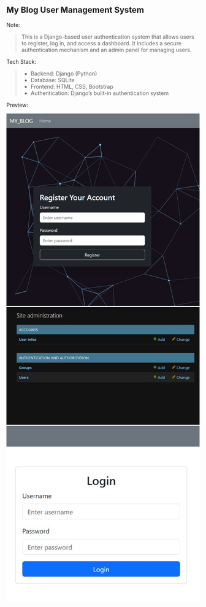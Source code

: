 ## My Blog User Management System

Note:

> This is a Django-based user authentication system that allows users to register, log in, and access a dashboard.
  It includes a secure authentication mechanism and an admin panel for managing users.


Tech Stack:
> - Backend: Django (Python)  
> - Database: SQLite  
> - Frontend: HTML, CSS, Bootstrap  
> - Authentication: Django’s built-in authentication system 

 Preview:
 
![App Screenshot](my_blog/accounts/static/images/1.jpg)
![App Screenshot](my_blog/accounts/static/images/2.jpg)
![App Screenshot](my_blog/accounts/static/images/3.jpg)


